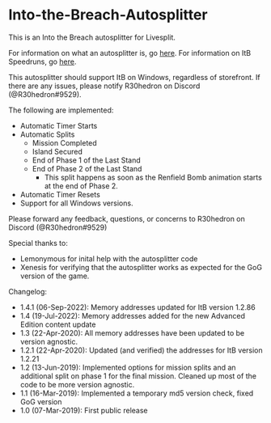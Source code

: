 # Into-the-Breach-Autosplitter
This is an Into the Breach autosplitter for Livesplit. 

For information on what an autosplitter is, go [here](https://github.com/LiveSplit/LiveSplit.AutoSplitters/blob/master/README.md). For information on ItB Speedruns, go [here](https://www.speedrun.com/itb/full_game).

This autosplitter should support ItB on Windows, regardless of storefront. If there are any issues, please notify R30hedron on Discord (@R30hedron#9529).

The following are implemented:

* Automatic Timer Starts
* Automatic Splits
    * Mission Completed
    * Island Secured
    * End of Phase 1 of the Last Stand
    * End of Phase 2 of the Last Stand
        * This split happens as soon as the Renfield Bomb animation starts at the end of Phase 2.
* Automatic Timer Resets
* Support for all Windows versions.

Please forward any feedback, questions, or concerns to R30hedron on Discord (@R30hedron#9529)

Special thanks to:
* Lemonymous for inital help with the autosplitter code
* Xenesis for verifying that the autosplitter works as expected for the GoG version of the game.

Changelog: 
* 1.4.1 (06-Sep-2022): Memory addresses updated for ItB version 1.2.86
* 1.4 (19-Jul-2022): Memory addresses added for the new Advanced Edition content update
* 1.3 (22-Apr-2020): All memory addresses have been updated to be version agnostic.
* 1.2.1 (22-Apr-2020): Updated (and verified) the addresses for ItB version 1.2.21
* 1.2 (13-Jun-2019): Implemented options for mission splits and an additional split on phase 1 for the final mission. Cleaned up most of the code to be more version agnostic.
* 1.1 (16-Mar-2019): Implemented a temporary md5 version check, fixed GoG version
* 1.0 (07-Mar-2019): First public release
